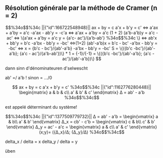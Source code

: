 ## Résolution générale par la méthode de Cramer (n = 2)


```math
%34o$$%34c
||{"id":166722548948}||
ax + by = c
a'x + b'y = c'

<=>
a'ax + a'by = a'c
-a'ax - ab'y = -c'a

<=>
a'ax + a'by = a'c
(1 + 2)
(a'b-a'b)y = a'c - ac'

<=>
\{a'ax + a'by = a'c
 y = {a'c- ac'}/{a'b-ab'}
%34o$$%34c
\}


<=>
ab'x + bb'y = b'c
-a'bx - bb'y = -bc'

<=>(1+2)
(ab'-a'b)x = b'c - bc'
-a'bx - bb'y = -bc'

<=> 
x = {b'c - bc'}/{ab'-a'b}
-a'bx - bb'y = -bc'

S = \{({b'c -bc'}/{ab'-a'b}; {a'c - ac'}/{a'b-ab'})\} * 1 = {-1}/{-1}


= \{({b'c -bc'}/{ab'-a'b}; {a'c - ac'}/{ab'-a'b})\}

```

dann sinn d'dénominateuren d'selwescht

ab' =/ a'b !
sinon = .../0

```math

ax + by = c
a'x + b'y = c'


%34o$$%34c
||{"id":1162776280448}||

\begin{matrix}
a & b & c\\
a' & b' & c'
\end{matrix}

Δ = ab' - a'b 

%34o$$%34c
```
est appelé déterminant du système!
```math
%34o$$%34c
||{"id":1377509779732}||


Δ = ab' - a'b = \begin{vmatrix}
a & b\\
a' & b'
\end{vmatrix}

Δ_x = cb' - c'b = \begin{vmatrix}
c & b\\
c' & b'
\end{vmatrix}

Δ_y = ac' - a'c = \begin{vmatrix}
a & c\\
a' & c'
\end{vmatrix}

(x;y)= ({Δ_x}/Δ; {Δ_y}/Δ)
%34o$$%34c
```
delta_x / delta = x 
delta_y / delta = y 

üben